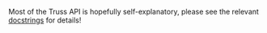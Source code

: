 Most of the Truss API is hopefully self-explanatory, please see the relevant [docstrings](https://cljdoc.org/d/com.taoensso/truss/) for details!